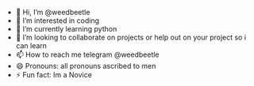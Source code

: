 - 👋 Hi, I’m @weedbeetle
- 👀 I’m interested in coding
- 🌱 I’m currently learning python
- 💞️ I’m looking to collaborate on projects or help out on your project so i can learn
- 📫 How to reach me telegram @weedbeetle
- 😄 Pronouns: all pronouns ascribed to men
- ⚡ Fun fact: Im a Novice

<!---
weedbeetle/weedbeetle is a ✨ special ✨ repository because its `README.md` (this file) appears on your GitHub profile.
You can click the Preview link to take a look at your changes.
--->

